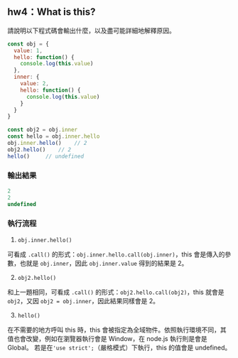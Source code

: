 ## hw4：What is this?

請說明以下程式碼會輸出什麼，以及盡可能詳細地解釋原因。

```js
const obj = {
  value: 1,
  hello: function() {
    console.log(this.value)
  },
  inner: {
    value: 2,
    hello: function() {
      console.log(this.value)
    }
  }
}
  
const obj2 = obj.inner
const hello = obj.inner.hello
obj.inner.hello()    // 2
obj2.hello()    // 2
hello()     // undefined
```

### 輸出結果

```js
2
2
undefined
```

### 執行流程

1. `obj.inner.hello()`

可看成 `.call()` 的形式：`obj.inner.hello.call(obj.inner)`，this 會是傳入的參數，也就是 `obj.inner`，因此 `obj.inner.value` 得到的結果是 2。

2. `obj2.hello()`

和上一題相同，可看成 `.call()` 的形式：`obj2.hello.call(obj2)`，this 就會是 `obj2`，又因 `obj2 = obj.inner`，因此結果同樣會是 2。

3. `hello()`

在不需要的地方呼叫 this 時，this 會被指定為全域物件。依照執行環境不同，其值也會改變，例如在瀏覽器執行會是 Window，在 node.js 執行則是會是 Global。
若是在`'use strict';`（嚴格模式）下執行，this 的值會是 undefined。

